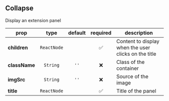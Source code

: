## Collapse

Display an extension panel

prop | type | default | required | description
---- | :----: | :-------: | :--------: | -----------
**children** | `ReactNode` |  | :white_check_mark: | Content to display when the user clicks on the title
**className** | `String` | `''` | :x: | Class of the container
**imgSrc** | `String` | `''` | :x: | Source of the image
**title** | `ReactNode` |  | :white_check_mark: | Title of the panel

